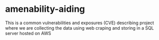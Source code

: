 # amenability-aiding
This is a common vulnerabilities and exposures (CVE) describing project where we are collecting the data using web craping and storing in a SQL server hosted on AWS
